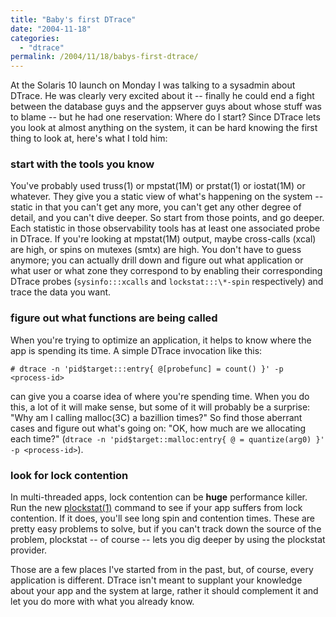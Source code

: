```yaml
---
title: "Baby's first DTrace"
date: "2004-11-18"
categories:
  - "dtrace"
permalink: /2004/11/18/babys-first-dtrace/
---
```


At the Solaris 10 launch on Monday I was talking to a sysadmin about DTrace. He was clearly very excited about it -- finally he could end a fight between the database guys and the appserver guys about whose stuff was to blame -- but he had one reservation: Where do I start? Since DTrace lets you look at almost anything on the system, it can be hard knowing the first thing to look at, here's what I told him:

### start with the tools you know

You've probably used truss(1) or mpstat(1M) or prstat(1) or iostat(1M) or whatever. They give you a static view of what's happening on the system -- static in that you can't get any more, you can't get any other degree of detail, and you can't dive deeper. So start from those points, and go deeper. Each statistic in those observability tools has at least one associated probe in DTrace. If you're looking at mpstat(1M) output, maybe cross-calls (xcal) are high, or spins on mutexes (smtx) are high. You don't have to guess anymore; you can actually drill down and figure out what application or what user or what zone they correspond to by enabling their corresponding DTrace probes (`sysinfo:::xcalls` and `lockstat:::\*-spin` respectively) and trace the data you want.

### figure out what functions are being called

When you're trying to optimize an application, it helps to know where the app is spending its time. A simple DTrace invocation like this:

```
# dtrace -n 'pid$target:::entry{ @[probefunc] = count() }' -p <process-id>

```

can give you a coarse idea of where you're spending time. When you do this, a lot of it will make sense, but some of it will probably be a surprise: "Why am I calling malloc(3C) a bazillion times?" So find those aberrant cases and figure out what's going on: "OK, how much are we allocating each time?" (`dtrace -n 'pid$target::malloc:entry{ @ = quantize(arg0) }' -p <process-id>`).

### look for lock contention

In multi-threaded apps, lock contention can be **huge** performance killer. Run the new [plockstat(1)](http://dtrace.org/blogs/ahl/plockstat) command to see if your app suffers from lock contention. If it does, you'll see long spin and contention times. These are pretty easy problems to solve, but if you can't track down the source of the problem, plockstat -- of course -- lets you dig deeper by using the plockstat provider.

Those are a few places I've started from in the past, but, of course, every application is different. DTrace isn't meant to supplant your knowledge about your app and the system at large, rather it should complement it and let you do more with what you already know.
